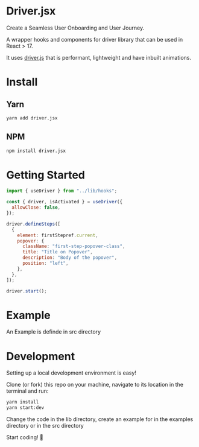 # Driver.jsx

Create a Seamless User Onboarding and User Journey.

A wrapper hooks and components for driver library that can be used in React > 17.

It uses [driver.js]("https://github.com/kamranahmedse/driver.js") that is performant, lightweight and have inbuilt animations.

# Install

## Yarn

```bash
yarn add driver.jsx

```

## NPM

```bash
npm install driver.jsx
```

# Getting Started

```js
import { useDriver } from "../lib/hooks";

const { driver, isActivated } = useDriver({
  allowClose: false,
});

driver.defineSteps([
  {
    element: firstStepref.current,
    popover: {
      className: "first-step-popover-class",
      title: "Title on Popover",
      description: "Body of the popover",
      position: "left",
    },
  },
]);

driver.start();
```

# Example

An Example is definde in src directory

# Development

Setting up a local development environment is easy!

Clone (or fork) this repo on your machine, navigate to its location in the terminal and run:

```bash
yarn install
yarn start:dev
```

Change the code in the lib directory, create an example for in the examples directory or in the src directory

Start coding! 🥳
